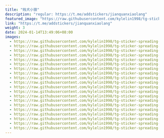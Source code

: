 ```yaml
---
title: "贱犬小狼"
description: "regular: https://t.me/addstickers/jianquanxiaolang"
featured_image: "https://raw.githubusercontent.com/kylelin1998/tg-sticker-spreading-worldwide-images/main/img/2f7e9489-43ae-4668-853c-a0fc9b922c0f.jpg"
link: "https://t.me/addstickers/jianquanxiaolang"
weight: 3
date: 2024-01-14T13:49:06+08:00
images:
  - https://raw.githubusercontent.com/kylelin1998/tg-sticker-spreading-worldwide-images/main/img/2f7e9489-43ae-4668-853c-a0fc9b922c0f.jpg
  - https://raw.githubusercontent.com/kylelin1998/tg-sticker-spreading-worldwide-images/main/img/a442d97f-7bc8-4cca-8342-c7541e5dfb31.jpg
  - https://raw.githubusercontent.com/kylelin1998/tg-sticker-spreading-worldwide-images/main/img/5e86f79a-3f77-439e-a6cb-44e54e8a6103.jpg
  - https://raw.githubusercontent.com/kylelin1998/tg-sticker-spreading-worldwide-images/main/img/3e251128-e71f-4bf2-bd5c-659a7b85832f.jpg
  - https://raw.githubusercontent.com/kylelin1998/tg-sticker-spreading-worldwide-images/main/img/4d3cb2b9-b3c0-4040-a1b5-d250a7548441.jpg
  - https://raw.githubusercontent.com/kylelin1998/tg-sticker-spreading-worldwide-images/main/img/a2bfe759-ce08-4b75-8f8d-e211f3cfe395.jpg
  - https://raw.githubusercontent.com/kylelin1998/tg-sticker-spreading-worldwide-images/main/img/9f94acaf-be36-47bf-8b33-4b237538e5bf.jpg
  - https://raw.githubusercontent.com/kylelin1998/tg-sticker-spreading-worldwide-images/main/img/c4e3067a-447f-4824-acc2-0747d8bbe21c.jpg
  - https://raw.githubusercontent.com/kylelin1998/tg-sticker-spreading-worldwide-images/main/img/68ca165e-a1ce-4428-8777-23c0d4b238b7.jpg
  - https://raw.githubusercontent.com/kylelin1998/tg-sticker-spreading-worldwide-images/main/img/0023f5d4-aaf3-455a-8276-0c4d3a4b4fda.jpg
  - https://raw.githubusercontent.com/kylelin1998/tg-sticker-spreading-worldwide-images/main/img/36314a96-02a6-4c86-89eb-29d478e33a13.jpg
  - https://raw.githubusercontent.com/kylelin1998/tg-sticker-spreading-worldwide-images/main/img/2a0d7dd9-88b6-46ce-b773-d6ce71eb5297.jpg
  - https://raw.githubusercontent.com/kylelin1998/tg-sticker-spreading-worldwide-images/main/img/7e0c28e5-8d43-43d6-b917-8d551dda6905.jpg
  - https://raw.githubusercontent.com/kylelin1998/tg-sticker-spreading-worldwide-images/main/img/c06703d7-f7f6-43e3-ba18-e3394df4cb9f.jpg
  - https://raw.githubusercontent.com/kylelin1998/tg-sticker-spreading-worldwide-images/main/img/d18f1817-fa9b-4ed2-b2d3-e8c0e1925e6a.jpg
  - https://raw.githubusercontent.com/kylelin1998/tg-sticker-spreading-worldwide-images/main/img/0ba75f1e-54a1-4126-9cd5-dfbd2e004f6f.jpg
  - https://raw.githubusercontent.com/kylelin1998/tg-sticker-spreading-worldwide-images/main/img/bb16b40e-7ec4-4575-baae-43a810091d02.jpg
  - https://raw.githubusercontent.com/kylelin1998/tg-sticker-spreading-worldwide-images/main/img/bdcf62a3-8702-455e-8562-e3bc44a7d05b.jpg
  - https://raw.githubusercontent.com/kylelin1998/tg-sticker-spreading-worldwide-images/main/img/dba688b5-9d45-402b-9745-1593195ac5b1.jpg
  - https://raw.githubusercontent.com/kylelin1998/tg-sticker-spreading-worldwide-images/main/img/7d2cfa0e-b672-44ef-b375-d0612f749b6f.jpg
---
```

